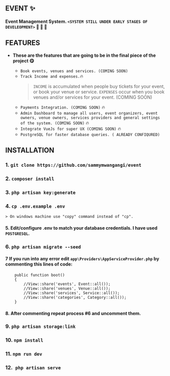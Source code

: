 
## EVENT :sparkles:

#### Event Management System. `<SYSTEM STILL UNDER EARLY STAGES OF DEVELEOPMENT>` :wrench: :nut_and_bolt: :hammer:

## FEATURES

* **These are the features that are going to be in the final piece of the project :yum:**

    * `Book events, venues and services. (COMING SOON)`
    * `Track Income and expenses.`:fire: 
        > `INCOME` is accumulated when people buy tickets for your event, or book your venue or service. `EXPENSES` occur when you book venues and/or services for your event.              (COMING SOON)
    * `Payments Integration. (COMING SOON)` :fire:
    * `Admin Dashboard to manage all users, event organizers, event owners, venue owners, services providers and general settings of the system. (COMING SOON)` :fire:
    * `Integrate VueJs for super UX (COMING SOON)` :fire:
    * `PostgreSQL for faster database queries. ( ALREADY CONFIQURED)`

## INSTALLATION

### 1. `git clone https://github.com/sammymwangangi/event`
### 2. `composer install`
### 3. `php artisan key:generate`
### 4. `cp .env.example .env`
    > On windows machine use "copy" command instead of "cp".
#### 5. Edit/configure .env to match your database credentials. I have used `POSTGRESQL`.
### 6. `php artisan migrate --seed`
#### 7 If you run into any error edit ```app\Providers\AppServiceProvider.php```  by commenting this lines of code:
```
    public function boot()
    {
        //View::share('events', Event::all());
        //View::share('venues', Venue::all());
        //View::share('services', Service::all());
        //View::share('categories', Category::all());
    }
```
#### 8. After commenting repeat process #6 and uncomment them.
### 9. ```php artisan storage:link```
### 10. ```npm install```
### 11. `npm run dev`
### 12.` php artisan serve`
